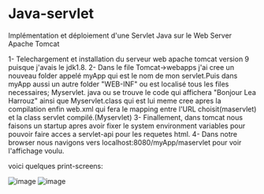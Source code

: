 # Java-servlet
Implémentation et déploiement d'une Servlet Java sur le Web Server Apache Tomcat

1- Telechargement et installation du serveur web apache tomcat version 9 puisque j'avais le jdk1.8.
2- Dans le file Tomcat->webapps j'ai cree un nouveau folder appelé myApp qui est le nom de mon servlet.Puis dans myApp aussi un autre folder "WEB-INF" ou est localisé tous les files necessaires; Myservlet. java ou se trouve le code qui affichera "Bonjour Lea Harrouz" ainsi que Myservlet.class qui est lui meme cree apres la compilation enfin web.xml qui fera le mapping entre l'URL choisit(maservlet) et la class servlet compilé.(Myservlet)
3- Finallement, dans tomcat nous faisons un startup apres avoir fixer le system environment variables pour pouvoir faire acces a servlet-api pour les requetes html.
4- Dans notre browser nous navigons vers localhost:8080/myApp/maservlet pour voir l'affichage voulu.

voici quelques print-screens:

![image](https://user-images.githubusercontent.com/91898869/152507023-387a39b5-e740-4bd8-81f4-2cb5812a0690.png)
![image](https://user-images.githubusercontent.com/91898869/152507079-ee789c60-2fbc-413e-bc8e-a8cf9b67ce7b.png)
